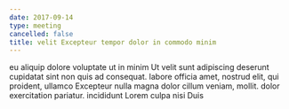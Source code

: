 ```yaml
---
date: 2017-09-14
type: meeting
cancelled: false
title: velit Excepteur tempor dolor in commodo minim
---
```

eu aliquip dolore voluptate ut in minim Ut velit sunt adipiscing deserunt cupidatat sint non quis ad consequat. labore officia amet, nostrud elit, qui proident, ullamco Excepteur nulla magna dolor cillum veniam, mollit. dolor exercitation pariatur. incididunt Lorem culpa nisi Duis